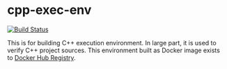 # cpp-exec-env

[![Build Status](https://travis-ci.org/mrk21/cpp-exec-env.svg)](https://travis-ci.org/mrk21/cpp-exec-env)

This is for building C++ execution environment. In large part, it is used to verify C++ project sources. This environment built as Docker image exists to [Docker Hub Registry](https://registry.hub.docker.com/u/mrk21/cpp-exec-env "mrk21/cpp-exec-env").
